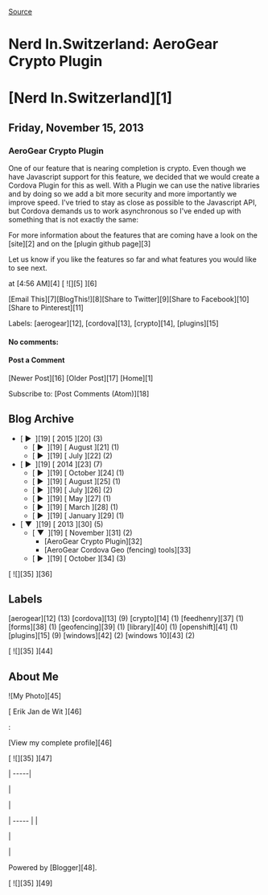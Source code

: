 [Source](http://blog.nerdin.ch/2013/11/aerogear-crypto-plugin.html "Permalink to Nerd In.Switzerland: AeroGear Crypto Plugin")

# Nerd In.Switzerland: AeroGear Crypto Plugin

#  [Nerd In.Switzerland][1]

## Friday, November 15, 2013

###  AeroGear Crypto Plugin

One of our feature that is nearing completion is crypto. Even though we have Javascript support for this feature, we decided that we would create a Cordova Plugin for this as well. With a Plugin we can use the native libraries and by doing so we add a bit more security and more importantly we improve speed. I've tried to stay as close as possible to the Javascript API, but Cordova demands us to work asynchronous so I've ended up with something that is not exactly the same:

For more information about the features that are coming have a look on the [site][2] and on the [plugin github page][3]

Let us know if you like the features so far and what features you would like to see next.

at  [4:56 AM][4] [ ![][5] ][6]

[Email This][7][BlogThis!][8][Share to Twitter][9][Share to Facebook][10][Share to Pinterest][11]

Labels: [aerogear][12], [cordova][13], [crypto][14], [plugins][15]

#### No comments:

#### Post a Comment

[Newer Post][16] [Older Post][17] [Home][1]

Subscribe to: [Post Comments (Atom)][18]

## Blog Archive

* [ ►  ][19] [ 2015 ][20] (3)
    * [ ►  ][19] [ August ][21] (1)
    * [ ►  ][19] [ July ][22] (2)
* [ ►  ][19] [ 2014 ][23] (7)
    * [ ►  ][19] [ October ][24] (1)
    * [ ►  ][19] [ August ][25] (1)
    * [ ►  ][19] [ July ][26] (2)
    * [ ►  ][19] [ May ][27] (1)
    * [ ►  ][19] [ March ][28] (1)
    * [ ►  ][19] [ January ][29] (1)
* [ ▼  ][19] [ 2013 ][30] (5)
    * [ ▼  ][19] [ November ][31] (2)
        * [AeroGear Crypto Plugin][32]
        * [AeroGear Cordova Geo (fencing) tools][33]
    * [ ►  ][19] [ October ][34] (3)

[ ![][35] ][36]

## Labels

[aerogear][12] (13) [cordova][13] (9) [crypto][14] (1) [feedhenry][37] (1) [forms][38] (1) [geofencing][39] (1) [library][40] (1) [openshift][41] (1) [plugins][15] (9) [windows][42] (2) [windows 10][43] (2)

[ ![][35] ][44]

## About Me

![My Photo][45]

[ Erik Jan de Wit ][46]   

:   

[View my complete profile][46]

[ ![][35] ][47]

| -----|

  |

  |

| ----- |
|

 |

 |

Powered by [Blogger][48].

[ ![][35] ][49]